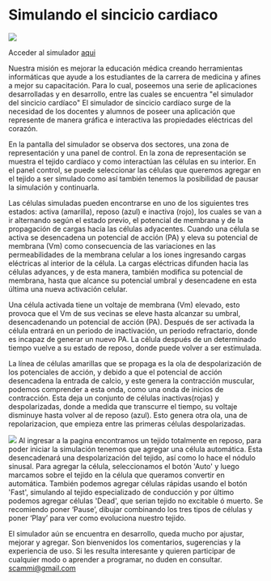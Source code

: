 # Simulando el sincicio cardiaco

![](https://media3.giphy.com/media/dC9uaHvVipCYMzeSNc/giphy.gif)

Acceder al simulador [aqui](https://scacchipa.github.io/heartsimulator/index.html)

Nuestra misión es mejorar la educación médica creando herramientas informáticas que ayude a los estudiantes de la carrera de medicina y afines a mejor su capacitación. Para lo cual, poseemos una serie de aplicaciones desarrolladas y en desarrollo, entre las cuales se encuentra "el simulador del sincicio cardíaco"
El simulador de sincicio cardíaco surge de la necesidad de los docentes y alumnos de poseer una aplicación que represente de manera gráfica e interactiva las propiedades eléctricas del corazón. 


En la pantalla del simulador se observa dos sectores, una zona de representación y una panel de control. En la zona de representación se muestra el tejido cardíaco y como interactúan las células en su interior. En el panel control, se puede seleccionar las células que queremos agregar en el tejido a ser simulado como así también tenemos la posibilidad de pausar la simulación y continuarla.

Las células simuladas pueden encontrarse en uno de los siguientes tres estados: activa (amarilla), reposo (azul) e inactiva (rojo), los cuales se van a ir alternando según el estado previo, el potencial de membrana y de la propagación de cargas hacia las células adyacentes.
Cuando una célula se activa se desencadena un potencial de acción (PA) y eleva su potencial de membrana (Vm) como consecuencia de las variaciones en las permeabilidades de la membrana celular a los iones ingresando cargas eléctricas al interior de la célula. La cargas eléctricas difunden hacia las células adyances, y de esta manera, también modifica  su potencial de membrana, hasta que alcance su potencial umbral y desencadene en esta última una nueva activación celular.

Una célula activada tiene un voltaje de membrana (Vm) elevado, esto provoca que el Vm de sus vecinas se eleve hasta alcanzar su umbral, desencadenando un potencial de acción (PA). Después de ser activada la célula entrará en un periodo de inactivación, un periodo refractario, donde es incapaz de generar un nuevo PA. La célula después de un determinado tiempo vuelve a su estado de reposo, donde puede volver a ser estimulada.

La línea de células amarillas que se propaga es la ola de despolarización de los potenciales de acción, y debido a que el potencial de acción desencadena la entrada de calcio, y este genera la contracción muscular, podemos comprender a esta onda, como una onda de inicios de contracción. Esta deja un conjunto de células inactivas(rojas) y despolarizadas, donde a medida que transcurre el tiempo, su voltaje disminuye hasta volver al de reposo (azul). Esto genera otra ola, una de repolarizacion, que empieza entre las primeras células despolarizadas.

![](/hear-simulator-1/botonera.png)
Al ingresar a la pagina encontramos un tejido totalmente en reposo, para poder iniciar la simulación tenemos que agregar una célula automática. Esta desencadenará una despolarización del tejido, así como lo hace el nódulo sinusal. Para agregar la célula, seleccionamos el botón 'Auto' y luego marcamos sobre el tejido en la célula que queramos convertir en automática. También podemos agregar células rápidas usando el botón 'Fast', simulando al tejido especializado de conducción y por último podemos agregar células 'Dead', que serian tejido no excitable ó muerto.
Se recomiendo poner ‘Pause’, dibujar combinando los tres tipos de células y poner ‘Play’ para ver como evoluciona nuestro tejido.

El simulador aún se encuentra en desarrollo, queda mucho por ajustar, mejorar y agregar. Son bienvenidos los comentarios, sugerencias y la experiencia de uso. Si les resulta interesante y quieren participar de cualquier modo o aprender a programar, no duden en consultar. 
scammi@gmail.com 



